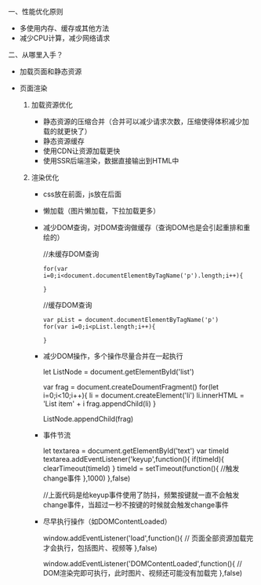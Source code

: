 一、性能优化原则

  - 多使用内存、缓存或其他方法
  - 减少CPU计算，减少网络请求

二、从哪里入手？

  - 加载页面和静态资源
  - 页面渲染

    1. 加载资源优化

        - 静态资源的压缩合并（合并可以减少请求次数，压缩使得体积减少加载的就更快了）
        - 静态资源缓存
        - 使用CDN让资源加载更快
        - 使用SSR后端渲染，数据直接输出到HTML中

    2. 渲染优化

        - css放在前面，js放在后面
        - 懒加载（图片懒加载，下拉加载更多）
        - 减少DOM查询，对DOM查询做缓存（查询DOM也是会引起重排和重绘的）

             //未缓存DOM查询
      
              for(var i=0;i<document.documentElementByTagName('p').length;i++){
                   
              }

            //缓存DOM查询

              var pList = document.documentElementByTagName('p')
              for(var i=0;i<pList.length;i++){
                   
              }
             
        - 减少DOM操作，多个操作尽量合并在一起执行

            let ListNode = document.getElementById('list')

            var frag = document.createDoumentFragment()
            for(let i=0;i<10;i++){
                li = document.createElement('li')
                li.innerHTML = 'List item' + i
                frag.appendChild(li)
            }

            ListNode.appendChild(frag)

        - 事件节流

           let textarea = document.getElementById('text')
           var timeId 
           textarea.addEventListener('keyup',function(){
                if(timeId){
                   clearTimeout(timeId)
                }
                timeId = setTimeout(function(){
                   //触发change事件
                },1000)
           },false)

           //上面代码是给keyup事件使用了防抖，频繁按键就一直不会触发change事件，当超过一秒不按键的时候就会触发change事件

        - 尽早执行操作（如DOMContentLoaded）

          window.addEventListener('load',function(){
            // 页面全部资源加载完才会执行，包括图片、视频等
          },false)

           window.addEventListener('DOMContentLoaded',function(){
            // DOM渲染完即可执行，此时图片、视频还可能没有加载完
          },false)

